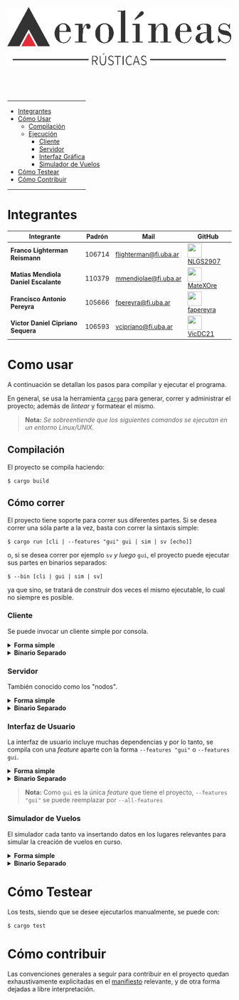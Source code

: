 <img align="center" src="./media/img/logo/logo.png" width=560 height=130 />

<br/><br/><br/>

<hr style="width:35%" />

* [Integrantes](#integrantes)
* [Cómo Usar](#como-usar)
    - [Compilación](#compilación)
    - [Ejecución](#cómo-correr)
        * [Cliente](#cliente)
        * [Servidor](#servidor)
        * [Interfaz Gráfica](#interfaz-de-usuario)
        * [Simulador de Vuelos](#simulador-de-vuelos)
* [Cómo Testear](#cómo-testear)
* [Cómo Contribuir](#cómo-contribuir)

<hr style="width:35%" />

# Integrantes

| <center>Integrante</center> | <center>Padrón</center> | <center>Mail</center> | <center>GitHub</center> |
|:------------------------|:-----------------------:|:----------------------|:------------------------|
| **Franco Lighterman Reismann** | 106714| flighterman@fi.uba.ar | <img align="center" src="https://github.com/NLGS2907.png" height=32 width=32 /> [NLGS2907](https://github.com/NLGS2907) |
| **Matias Mendiola Daniel Escalante** | 110379 | mmendiolae@fi.uba.ar | <img align="center" src="https://github.com/MateXOre.png" height=32 width=32 /> [MateXOre](https://github.com/MateXOre) |
| **Francisco Antonio Pereyra** | 105666 | fpereyra@fi.uba.ar | <img align="center" src="https://github.com/fapereyra.png" height=32 width=32 /> [fapereyra](https://github.com/fapereyra) |
| **Victor Daniel Cipriano Sequera** | 106593 | vcipriano@fi.uba.ar | <img align="center" src="https://github.com/VicDC21.png" height=32 width=32 /> [VicDC21](https://github.com/VicDC21) |

# Como usar 

A continuación se detallan los pasos para compilar y ejecutar el programa.

En general, se usa la herramienta [`cargo`](https://doc.rust-lang.org/cargo/) para generar, correr y administrar el proyecto;
además de _lintear_ y formatear el mismo.

> **Nota:** _Se sobreentiende que los siguientes comandos se ejecutan en un entorno Linux/UNIX._

## Compilación

El proyecto se compila haciendo:

```console
$ cargo build
```

## Cómo correr

El proyecto tiene soporte para correr sus diferentes partes.
Si se desea correr una sóla parte a la vez, basta con correr la sintaxis simple:

```console
$ cargo run [cli | --features "gui" gui | sim | sv [echo]]
```

o, si se desea correr por ejemplo `sv` _y luego_ `gui`, el proyecto puede ejecutar sus partes
en binarios separados:

```console
$ --bin [cli | gui | sim | sv]
```

ya que sino, se tratará de construir dos veces el mismo ejecutable, lo cual no siempre es posible.

### Cliente

Se puede invocar un cliente simple por consola.

<details>
    <summary>
        <b>Forma simple</b>
    </summary>

```console
$ cargo run cli
```

</details>

<details>
    <summary>
        <b>Binario Separado</b>
    </summary>

```console
$ cargo run --bin cli
```

</details>

### Servidor

También conocido como los "nodos".

<details>
    <summary>
        <b>Forma simple</b>
    </summary>

```console
$ cargo run sv
```

</details>

<details>
    <summary>
        <b>Binario Separado</b>
    </summary>

```console
$ cargo run --bin sv
```

</details>

### Interfaz de Usuario

La interfaz de usuario incluye muchas dependencias y por lo tanto, se compila
con una _feature_ aparte con la forma `--features "gui"` o `--features gui`.

<details>
    <summary>
        <b>Forma simple</b>
    </summary>

```console
$ cargo run --features "gui" gui
```

</details>

<details>
    <summary>
        <b>Binario Separado</b>
    </summary>

```console
$ cargo run --features "gui" --bin gui
```

</details>

> **Nota:** Como `gui` es la única _feature_ que tiene el proyecto, `--features "gui"` se puede
> reemplazar por `--all-features`

### Simulador de Vuelos

El simulador cada tanto va insertando datos en los lugares relevantes para simular la creación
de vuelos en curso.

<details>
    <summary>
        <b>Forma simple</b>
    </summary>

```console
$ cargo run sim
```

</details>

<details>
    <summary>
        <b>Binario Separado</b>
    </summary>

```console
$ cargo run --bin sim
```

</details>

# Cómo Testear

Los tests, siendo que se desee ejecutarlos manualmente, se puede con:

```console
$ cargo test
```

# Cómo contribuir

Las convenciones generales a seguir para contribuir en el proyecto quedan exhaustivamente
explicitadas en el [manifiesto](./CONTRIBUTING.md) relevante, y de otra forma dejadas a
libre interpretación. 
